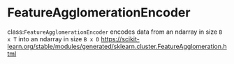 # FeatureAgglomerationEncoder

class:`FeatureAgglomerationEncoder` encodes data from an ndarray in size `B x T` into an ndarray in size `B x D` https://scikit-learn.org/stable/modules/generated/sklearn.cluster.FeatureAgglomeration.html 